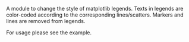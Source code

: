 A module to change the style of matplotlib legends. Texts in legends are color-coded according to the corresponding lines/scatters. Markers and lines 
are removed from legends.

For usage please see the example.
